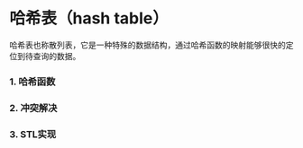 # 哈希表（hash table）
哈希表也称散列表，它是一种特殊的数据结构，通过哈希函数的映射能够很快的定位到待查询的数据。

### 1. 哈希函数

### 2. 冲突解决

### 3. STL实现
